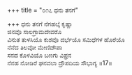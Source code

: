 +++
title = "೦೧೭ ಧನು ತನಗೆ"

+++
ಧನು ತನಗೆ ನೆಗಹಲ್ಕೆ ಕೃಷ್ಣಾ  
ಜಿನವೊ ಸಾಲಗ್ರಾಮದೇವರೊ  
ವಿನುತ ತುಳಸಿಯೊ ಕುಶವೊ ದರ್ಭೆಯೊ ಸಮಿಧೆಗಳ ಹೊರೆಯೊ  
ನೆನೆದ ತಿಲವೋ ಮೇಣಿದೌಪಾ  
ಸನದ ಕೊಳವಿಯೊ ಬಣಗು ವಿಪ್ರನ  
ನೆನಹ ನೋಡಿರೆ ಘನವಲಾ ದ್ರೌಪದಿಯ ಸೌಭಾಗ್ಯ     ॥17॥